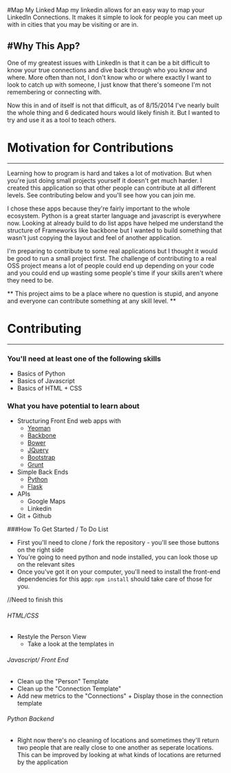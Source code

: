 #Map My Linked
Map my linkedin allows for an easy way to map your LinkedIn Connections. It makes it simple to look for people you can meet up with in cities that you may be visiting or are in.


#Why This App?
----
One of my greatest issues with LinkedIn is that it can be a bit difficult to know your true connections and dive back through who you know and where. More often than not, I don't know who or where exactly I want to look to catch up with someone, I just know that there's someone I'm not remembering or connecting with.

Now this in and of itself is not that difficult, as of 8/15/2014 I've nearly built the whole thing and 6 dedicated hours would likely finish it. But I wanted to try and use it as a tool to teach others.


# Motivation for Contributions
----

Learning how to program is hard and takes a lot of motivation. But when you're just doing small projects yourself it doesn't get much harder. I created this application so that other people can contribute at all different levels. See contributing below and you'll see how you can join me.

I chose these apps because they're fairly important to the whole ecosystem. Python is a great starter language and javascript is everywhere now. Looking at already build to do list apps have helped me understand the structure of Frameworks like backbone but I wanted to build something that wasn't just copying the layout and feel of another application.

I'm preparing to contribute to some real applications but I thought it would be good to run a small project first. The challenge of contributing to a real OSS project means a lot of people could end up depending on your code and you could end up wasting some people's time if your skills aren't where they need to be.

** This project aims to be a place where no question is stupid, and anyone and everyone can contribute something at any skill level. **

# Contributing
----

### You'll need at least one of the following skills

* Basics of Python
* Basics of Javascript
* Basics of HTML + CSS

### What you have potential to learn about

* Structuring Front End web apps with
	* [Yeoman](http://yeoman.io)
	* [Backbone](http://backbonejs.org)
	* [Bower](http://bower.io)
	* [JQuery](http://jquery.com)
	* [Bootstrap](http://getbootstrap.com)
	* [Grunt](http://gruntjs.com)
* Simple Back Ends
	* [Python](https://www.python.org/)
	* [Flask](http://flask.pocoo.org/)
* APIs
	* Google Maps
	* Linkedin
* Git + Github

###How To Get Started / To Do List

* First you'll need to clone / fork the repository - you'll see those buttons on the right side
* You're going to need python and node installed, you can look those up on the relevant sites
* Once you've got it on your computer, you'll need to install the front-end dependencies for this app: `npm install` should take care of those for you.


//Need to finish this 

###### HTML/CSS
* Restyle the Person View
	* Take a look at the templates in 

###### Javascript/ Front End
* Clean up the "Person" Template
* Clean up the "Connection Template"
* Add new metrics to the "Connections" + Display those in the connection template

###### Python Backend
* Right now there's no cleaning of locations and sometimes they'll return two people that are really close to one another as seperate locations. This can be improved by looking at what kinds of locations are returned by the application

